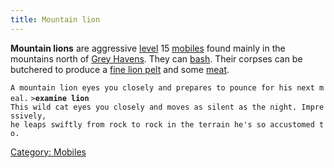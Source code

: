 ```yaml
---
title: Mountain lion
---
```


**Mountain lions** are aggressive [level](level "wikilink") 15
[mobiles](mobile "wikilink") found mainly in the mountains north of
[Grey Havens](Grey_Havens "wikilink"). They can [bash](bash "wikilink").
Their corpses can be butchered to produce a [fine lion
pelt](fine_lion_pelt "wikilink") and some [meat](meat "wikilink").

`A mountain lion eyes you closely and prepares to pounce for his next meal.`
`>`**`examine lion`**
`This wild cat eyes you closely and moves as silent as the night. Impressively,`
`he leaps swiftly from rock to rock in the terrain he's so accustomed to.`

[Category: Mobiles](Category:_Mobiles "wikilink")